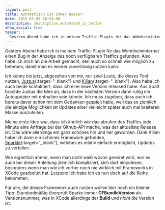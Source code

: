 ```yaml
---
layout: post
title: Automatisch ist immer besser!
date: 2015-05-03 20:03:00
description: description.automated_is_better
show_social: true
teaser: |
  Gestern Abend habe ich in meinem Traffic-Plugin für das Wohnheiminternet einen Bug in der Anzeige des noch verfügbaren Traffics gefunden. Also habe ich mich an die Arbeit gemacht, den auch so schnell wie möglich...
---
```


Gestern Abend habe ich in meinem Traffic-Plugin für das Wohnheiminternet einen Bug in der Anzeige des noch verfügbaren Traffics gefunden. Also habe ich mich an die Arbeit gemacht, den auch so schnell wie möglich zu beheben, damit man es wieder zuverlässig nutzen kann.

Ich kenne bis jetzt, abgesehen von mir, nur zwei Leute, die dieses Tool nutzen, [Justus](https://github.com/JustusAdam "Externer Link: Profil von Justus Adam auf Github"){:target="_blank"} und [Kilian](https://github.com/kiliankoe "Externer Link: Profil von Kilian Költzsch auf Github"){:target="_blank"}. Also habe ich auch beide kontaktiert, dass ich eine neue Version released habe.
Aus Spaß brachte Justus die Idee an, dass in der nächsten Version dann ruhig ein Autoupdater mit enthalten sein könnte. Ich muss zugeben, dass auch ich bereits davor schon mit dem Gedanken gespielt habe, weil das so ziemlich die einzige Möglichkeit ist Updates einer vielleicht später auch mal breiteren Masse auszuteilen.

Meine erste Idee war, dass ich ähnlich wie das abrufen des Traffics jede Minute eine Anfrage bei der Github-API mache, was der aktuellste Release ist. Das wäre allerdings ein ganz schönes hin und her geworden. Dank Kilian habe ich dann ein schönes Framework gefunden, [Sparkle](http://sparkle-project.org "Externer Link: Projektwebseite von Sparkle"){:target="_blank"}, welches es relativ einfach ermöglicht, Updates zu verteilen.

Wie eigentlich immer, wenn man nicht weiß wovon geredet wird, war es auch bei dieser Anleitung ziemlich kompliziert, sich dort einzulesen, besonders wenn man wie ich vorher noch nie wirklich mit Frameworks in XCode gearbeitet hat. Letztendlich habe ich es nun doch auf die Reihe bekommen.

Für alle, die dieses Framework auch nutzen wollen hier noch ein kleiner Tipp:
Standardmäßig überprüft Sparke immer __CFBundleVersion__ als Versionsnummer, was in XCode allerdings der __Build__ und *nicht* die Version ist.
